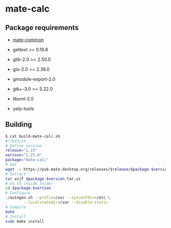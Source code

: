 # mate-calc

## Package requirements

  * [mate-common](./mate-common)

  * gettext >= 0.19.8

  * glib-2.0 >= 2.50.0

  * gio-2.0 >= 2.36.0

  * gmodule-export-2.0

  * gtk+-3.0 >= 3.22.0

  * libxml-2.0

  * yelp-tools

## Building

```bash
$ cat build-mate-calc.sh
#!/bin/sh
# Define version
release="1.23"
version="1.23.0"
package="mate-calc"
# Get
wget -c https://pub.mate-desktop.org/releases/$release/$package-$version.tar.xz
# Extract
tar xvjf $package-$version.tar.xz
# Go to inside folder
cd $package-$version
# Configure
./autogen.sh --prefix=/usr --sysconfdir=/etc \
        --localstatedir=/var --disable-static
# Compile
make
# Install
sudo make install
```

